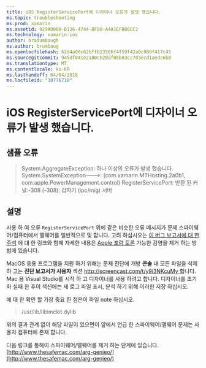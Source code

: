 ```yaml
---
title: iOS RegisterServicePort에 디자이너 오류가 발생 했습니다.
ms.topic: troubleshooting
ms.prod: xamarin
ms.assetid: 929A0080-B126-4744-BF88-A4A1EFBB6CC2
ms.technology: xamarin-ios
author: bradumbaugh
ms.author: brumbaug
ms.openlocfilehash: 62d4a06c62bffb23566f4f59f42a0c980f417c45
ms.sourcegitcommit: 945df041e2180cb20af08b83cc703ecd1aedc6b0
ms.translationtype: MT
ms.contentlocale: ko-KR
ms.lasthandoff: 04/04/2018
ms.locfileid: "30776718"
---
```

# <a name="ios-designer-error-with-registerserviceport"></a>iOS RegisterServicePort에 디자이너 오류가 발생 했습니다.

## <a name="sample-error"></a>샘플 오류
> System.AggregateException: 하나 이상의 오류가 발생 했습니다. System.SystemException--->: (com.xamarin.MTHosting.2a0b1, com.apple.PowerManagement.control) RegisterServicePort: 반환 된 커널:-308 (-308): 갑자기 (ipc/mig) 서버

## <a name="explanation"></a>설명
사용 하 여 오류 `RegisterServicePort` 위에 같은 비슷한 오류 메시지가 문제 스파이웨어/컴퓨터에서 맬웨어를 일반적으로 및 합니다. 고려 하십시오는 [이 버그 보고서에 대 한 주석](https://bugzilla.xamarin.com/show_bug.cgi?id=21907#c4) 에 대 한 링크와 함께 자세한 내용은 [Apple 포럼 토론](https://discussions.apple.com/thread/5596008) 가능한 감염을 제거 하는 방법에 있습니다. 

MacOS 응용 프로그램을 지원 하기 위해는 문제 진단에 개방 **콘솔** 내 모든 파일을 삭제 하 고는 **진단 보고서가 사용자** 섹션 [ http://screencast.com/t/y9i3NKcuMy ](http://screencast.com/t/y9i3NKcuMy)합니다. Mac 용 Visual Studio를 시작 하 고 디자이너를 사용 하려고 합니다. 디자이너를 초기화 실패 한 후이 섹션에는 새 로그 파일 표시, 분석 하기 위해 이러한 저장 하십시오.  

에 대 한 확인 할 가장 중요 한 점은이 파일 note 하십시오. 
> /usr/lib/libimckit.dylib

위의 결과 관계 없이 해당 파일이 있으면이 앞에서 언급 한 스파이웨어/맬웨어 문제는 사용자 컴퓨터에 존재 합니다.  

다음 링크를 통해이 스파이웨어/맬웨어를 제거 하는 단계에 있습니다. [http://www.thesafemac.com/arg-genieo/](http://www.thesafemac.com/arg-genieo/)  


